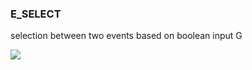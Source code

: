 ### E\_SELECT

selection between two events based on boolean input G

![](https://user-images.githubusercontent.com/69573151/210802464-116ee202-5bba-4394-bb08-38411823d000.png)
